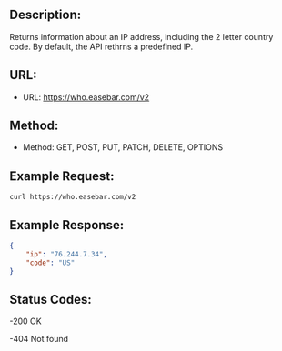 ## Description:
Returns information about an IP address, including the 2 letter country code. By default, the API rethrns a predefined IP. 
## 

## URL:
* URL: https://who.easebar.com/v2
  
## Method:
* Method: GET, POST, PUT, PATCH, DELETE, OPTIONS

## Example Request:
```curl
curl https://who.easebar.com/v2
```
## Example Response:
```json
{
    "ip": "76.244.7.34",
    "code": "US"
}
```

## Status Codes:
-200 OK

-404 Not found
